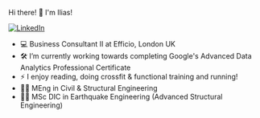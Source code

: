 Hi there! 👋 I'm Ilias!

[![LinkedIn](https://img.shields.io/badge/LinkedIn-blue?style=for-the-badge&logo=linkedin)](https://www.linkedin.com/in/iliasdalagiorgos/)

- 💻 Business Consultant II at Efficio, London UK
- 🛠️ I’m currently working towards completing Google's Advanced Data Analytics Professional Certificate
- ⚡ I enjoy reading, doing crossfit & functional training and running!
- 🧑‍🎓 MEng in Civil & Structural Engineering
- 🧑‍🎓 MSc DIC in Earthquake Engineering (Advanced Structural Engineering)

